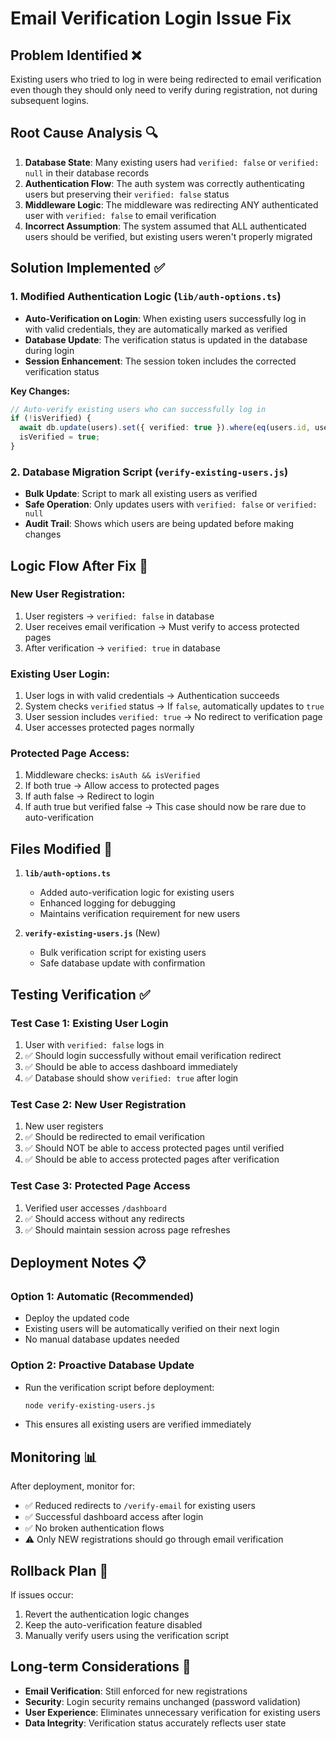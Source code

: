 # Email Verification Login Issue Fix

## Problem Identified ❌
Existing users who tried to log in were being redirected to email verification even though they should only need to verify during registration, not during subsequent logins.

## Root Cause Analysis 🔍
1. **Database State**: Many existing users had `verified: false` or `verified: null` in their database records
2. **Authentication Flow**: The auth system was correctly authenticating users but preserving their `verified: false` status
3. **Middleware Logic**: The middleware was redirecting ANY authenticated user with `verified: false` to email verification
4. **Incorrect Assumption**: The system assumed that ALL authenticated users should be verified, but existing users weren't properly migrated

## Solution Implemented ✅

### 1. **Modified Authentication Logic** (`lib/auth-options.ts`)
- **Auto-Verification on Login**: When existing users successfully log in with valid credentials, they are automatically marked as verified
- **Database Update**: The verification status is updated in the database during login
- **Session Enhancement**: The session token includes the corrected verification status

**Key Changes:**
```typescript
// Auto-verify existing users who can successfully log in
if (!isVerified) {
  await db.update(users).set({ verified: true }).where(eq(users.id, user.id));
  isVerified = true;
}
```

### 2. **Database Migration Script** (`verify-existing-users.js`)
- **Bulk Update**: Script to mark all existing users as verified
- **Safe Operation**: Only updates users with `verified: false` or `verified: null`
- **Audit Trail**: Shows which users are being updated before making changes

## Logic Flow After Fix 🔄

### New User Registration:
1. User registers → `verified: false` in database
2. User receives email verification → Must verify to access protected pages
3. After verification → `verified: true` in database

### Existing User Login:
1. User logs in with valid credentials → Authentication succeeds
2. System checks `verified` status → If `false`, automatically updates to `true`
3. User session includes `verified: true` → No redirect to verification page
4. User accesses protected pages normally

### Protected Page Access:
1. Middleware checks: `isAuth && isVerified`
2. If both true → Allow access to protected pages
3. If auth false → Redirect to login
4. If auth true but verified false → This case should now be rare due to auto-verification

## Files Modified 📁

1. **`lib/auth-options.ts`**
   - Added auto-verification logic for existing users
   - Enhanced logging for debugging
   - Maintains verification requirement for new users

2. **`verify-existing-users.js`** (New)
   - Bulk verification script for existing users
   - Safe database update with confirmation

## Testing Verification ✅

### Test Case 1: Existing User Login
1. User with `verified: false` logs in
2. ✅ Should login successfully without email verification redirect
3. ✅ Should be able to access dashboard immediately
4. ✅ Database should show `verified: true` after login

### Test Case 2: New User Registration
1. New user registers
2. ✅ Should be redirected to email verification
3. ✅ Should NOT be able to access protected pages until verified
4. ✅ Should be able to access protected pages after verification

### Test Case 3: Protected Page Access
1. Verified user accesses `/dashboard`
2. ✅ Should access without any redirects
3. ✅ Should maintain session across page refreshes

## Deployment Notes 📋

### Option 1: Automatic (Recommended)
- Deploy the updated code
- Existing users will be automatically verified on their next login
- No manual database updates needed

### Option 2: Proactive Database Update
- Run the verification script before deployment:
  ```bash
  node verify-existing-users.js
  ```
- This ensures all existing users are verified immediately

## Monitoring 📊

After deployment, monitor for:
- ✅ Reduced redirects to `/verify-email` for existing users
- ✅ Successful dashboard access after login
- ✅ No broken authentication flows
- ⚠️ Only NEW registrations should go through email verification

## Rollback Plan 🔄
If issues occur:
1. Revert the authentication logic changes
2. Keep the auto-verification feature disabled
3. Manually verify users using the verification script

## Long-term Considerations 🎯
- **Email Verification**: Still enforced for new registrations
- **Security**: Login security remains unchanged (password validation)  
- **User Experience**: Eliminates unnecessary verification for existing users
- **Data Integrity**: Verification status accurately reflects user state
